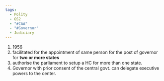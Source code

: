 ```yaml
---
tags:
  - Polity
  - GS2
  - "#CAA"
  - "#Governor"
  - Judiciary
---
```

1. 1956
2. facilitated for the appointment of same person for the post of governor for **two or more states**
3. authorise the parliament to setup a HC for more than one state.
4. Governor with prior consent of the central govt. can delegate executive powers to the center.